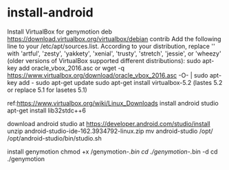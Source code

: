 # install-android
Install VirtualBox for genymotion
deb https://download.virtualbox.org/virtualbox/debian <mydist> contrib
Add the following line to your /etc/apt/sources.list. According to your distribution, replace '<mydist>' with 'artful', 'zesty', 'yakkety', 'xenial', 'trusty', 'stretch', 'jessie', or 'wheezy' (older versions of VirtualBox supported different distributions):
sudo apt-key add oracle_vbox_2016.asc
or
wget -q https://www.virtualbox.org/download/oracle_vbox_2016.asc -O- | sudo apt-key add -
sudo apt-get update
sudo apt-get install virtualbox-5.2 (lastes 5.2 or replace 5.1 for lasetes 5.1)

ref:https://www.virtualbox.org/wiki/Linux_Downloads
install android studio
apt-get install lib32stdc++6

download android studio at https://developer.android.com/studio/install
unzip android-studio-ide-162.3934792-linux.zip 
mv android-studio /opt/
/opt/android-studio/bin/studio.sh

install genymotion
chmod +x <Genymotion installer path>/genymotion-<version>_<arch>.bin
cd <Genymotion installer path>
./genymotion-<version>_<arch>.bin -d <Genymotion installer path>
cd <Genymotion installer path>
./genymotion
